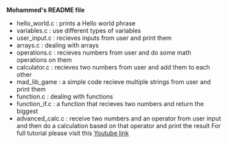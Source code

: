 **Mohammed's README file** 
* hello_world.c   :  prints a Hello world phrase 
* variables.c     :  use different types of variables 
* user_input.c    :  recieves inputs from user and print them
* arrays.c        :  dealing with arrays
* operations.c    :  recieves numbers from user and do some math operations on them
* calculator.c    :  recieves two numbers from user and add them to each other
* mad_lib_game    :  a simple code recieve multiple strings from user and print them
* function.c      :  dealing with functions
* function_if.c   :  a function that recieves two numbers and return the biggest
* advanced_calc.c :  receive two numbers and an operator from user input and then do a calculation based on that operator and print the result
For full tutorial please visit this [Youtube link](https://www.youtube.com/watch?v=KJgsSFOSQv0&t=5981s "C Programming Tutorial for Beginners")
